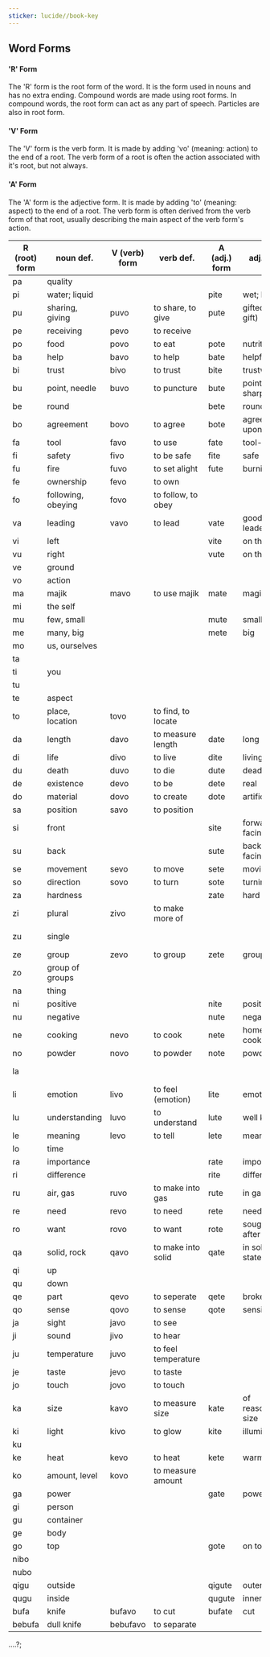 ```yaml
---
sticker: lucide//book-key
---
```

## Word Forms
#### 'R' Form
The 'R' form is the root form of the word. It is the form used in nouns and has no extra ending. Compound words are made using root forms. In compound words, the root form can act as any part of speech. Particles are also in root form.
#### 'V' Form
The 'V' form is the verb form. It is made by adding 'vo' (meaning: action) to the end of a root. The verb form of a root is often the action associated with it's root, but not always.
#### 'A' Form
The 'A' form is the adjective form. It is made by adding 'to' (meaning: aspect) to the end of a root. The verb form is often derived from the verb form of that root, usually describing the main aspect of the verb form's action.





| R (root) form | noun def.          | V (verb) form | verb def.           | A (adj.) form | adj. def.          | other def   |
| ------------- | ------------------ | ------------- | ------------------- | ------------- | ------------------ | ----------- |
| pa            | quality            |               |                     |               |                    |             |
| pi            | water; liquid      |               |                     | pite          | wet; liquid        |             |
| pu            | sharing, giving    | puvo          | to share, to give   | pute          | gifted (a gift)    |             |
| pe            | receiving          | pevo          | to receive          |               |                    |             |
| po            | food               | povo          | to eat              | pote          | nutritious         |             |
| ba            | help               | bavo          | to help             | bate          | helpful            |             |
| bi            | trust              | bivo          | to trust            | bite          | trustworthy        |             |
| bu            | point, needle      | buvo          | to puncture         | bute          | pointy, sharp      |             |
| be            | round              |               |                     | bete          | rounded            |             |
| bo            | agreement          | bovo          | to agree            | bote          | agreed upon        |             |
| fa            | tool               | favo          | to use              | fate          | tool-like          |             |
| fi            | safety             | fivo          | to be safe          | fite          | safe               |             |
| fu            | fire               | fuvo          | to set alight       | fute          | burning            |             |
| fe            | ownership          | fevo          | to own              |               |                    |             |
| fo            | following, obeying | fovo          | to follow, to obey  |               |                    |             |
| va            | leading            | vavo          | to lead             | vate          | good leader        |             |
| vi            | left               |               |                     | vite          | on the left        |             |
| vu            | right              |               |                     | vute          | on the right       |             |
| ve            | ground             |               |                     |               |                    |             |
| vo            | action             |               |                     |               |                    | V form      |
| ma            | majik              | mavo          | to use majik        | mate          | magical            |             |
| mi            | the self           |               |                     |               |                    |             |
| mu            | few, small         |               |                     | mute          | small              |             |
| me            | many, big          |               |                     | mete          | big                |             |
| mo            | us, ourselves      |               |                     |               |                    |             |
| ta            |                    |               |                     |               |                    | and         |
| ti            | you                |               |                     |               |                    |             |
| tu            |                    |               |                     |               |                    | or          |
| te            | aspect             |               |                     |               |                    | A form      |
| to            | place, location    | tovo          | to find, to locate  |               |                    |             |
| da            | length             | davo          | to measure length   | date          | long               |             |
| di            | life               | divo          | to live             | dite          | living             |             |
| du            | death              | duvo          | to die              | dute          | dead               |             |
| de            | existence          | devo          | to be               | dete          | real               |             |
| do            | material           | dovo          | to create           | dote          | artificial         |             |
| sa            | position           | savo          | to position         |               |                    |             |
| si            | front              |               |                     | site          | forward-facing     |             |
| su            | back               |               |                     | sute          | backward-facing    |             |
| se            | movement           | sevo          | to move             | sete          | moving             |             |
| so            | direction          | sovo          | to turn             | sote          | turning            |             |
| za            | hardness           |               |                     | zate          | hard               |             |
| zi            | plural             | zivo          | to make more of     |               |                    | R: plural   |
| zu            | single             |               |                     |               |                    | R: singular |
| ze            | group              | zevo          | to group            | zete          | grouped            |             |
| zo            | group of groups    |               |                     |               |                    |             |
| na            | thing              |               |                     |               |                    |             |
| ni            | positive           |               |                     | nite          | positive           |             |
| nu            | negative           |               |                     | nute          | negative           |             |
| ne            | cooking            | nevo          | to cook             | nete          | home cooked        |             |
| no            | powder             | novo          | to powder           | note          | powdered           |             |
| la            |                    |               |                     |               |                    | with; using |
| li            | emotion            | livo          | to feel (emotion)   | lite          | emotional          |             |
| lu            | understanding      | luvo          | to understand       | lute          | well known         |             |
| le            | meaning            | levo          | to tell             | lete          | meaningful         |             |
| lo            | time               |               |                     |               |                    |             |
| ra            | importance         |               |                     | rate          | important          |             |
| ri            | difference         |               |                     | rite          | different          |             |
| ru            | air, gas           | ruvo          | to make into gas    | rute          | in gas state       |             |
| re            | need               | revo          | to need             | rete          | needed             |             |
| ro            | want               | rovo          | to want             | rote          | sought after       |             |
| qa            | solid, rock        | qavo          | to make into solid  | qate          | in solid state     |             |
| qi            | up                 |               |                     |               |                    |             |
| qu            | down               |               |                     |               |                    |             |
| qe            | part               | qevo          | to seperate         | qete          | broken             |             |
| qo            | sense              | qovo          | to sense            | qote          | sensitive          |             |
| ja            | sight              | javo          | to see              |               |                    |             |
| ji            | sound              | jivo          | to hear             |               |                    |             |
| ju            | temperature        | juvo          | to feel temperature |               |                    |             |
| je            | taste              | jevo          | to taste            |               |                    |             |
| jo            | touch              | jovo          | to touch            |               |                    |             |
| ka            | size               | kavo          | to measure size     | kate          | of reasonable size |             |
| ki            | light              | kivo          | to glow             | kite          | illuminating       |             |
| ku            |                    |               |                     |               |                    | if          |
| ke            | heat               | kevo          | to heat             | kete          | warm               |             |
| ko            | amount, level      | kovo          | to measure amount   |               |                    |             |
| ga            | power              |               |                     | gate          | powerful           |             |
| gi            | person             |               |                     |               |                    |             |
| gu            | container          |               |                     |               |                    |             |
| ge            | body               |               |                     |               |                    |             |
| go            | top                |               |                     | gote          | on top             |             |
| nibo          |                    |               |                     |               |                    | yes         |
| nubo          |                    |               |                     |               |                    | no          |
| qigu          | outside            |               |                     | qigute        | outer              |             |
| qugu          | inside             |               |                     | qugute        | inner              |             |
| bufa          | knife              | bufavo        | to cut              | bufate        | cut                |             |
| bebufa        | dull knife         | bebufavo      | to separate         |               |                    |             |




....?;